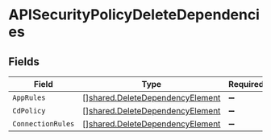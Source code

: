 # APISecurityPolicyDeleteDependencies


## Fields

| Field                                                                              | Type                                                                               | Required                                                                           | Description                                                                        |
| ---------------------------------------------------------------------------------- | ---------------------------------------------------------------------------------- | ---------------------------------------------------------------------------------- | ---------------------------------------------------------------------------------- |
| `AppRules`                                                                         | [][shared.DeleteDependencyElement](../../models/shared/deletedependencyelement.md) | :heavy_minus_sign:                                                                 | N/A                                                                                |
| `CdPolicy`                                                                         | [][shared.DeleteDependencyElement](../../models/shared/deletedependencyelement.md) | :heavy_minus_sign:                                                                 | N/A                                                                                |
| `ConnectionRules`                                                                  | [][shared.DeleteDependencyElement](../../models/shared/deletedependencyelement.md) | :heavy_minus_sign:                                                                 | N/A                                                                                |
